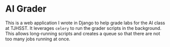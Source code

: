 # AI Grader

This is a web application I wrote in Django to help grade labs for the AI class at TJHSST.
It leverages `celery` to run the grader scripts in the background. This allows long-running scripts and creates a queue so that there are not too many jobs running at once.